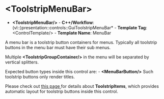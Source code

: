 # \<ToolstripMenuBar\>

- **\<ToolstripMenuBar/\>** - **C++/Workflow**: (vl::)presentation::controls::GuiToolstripMenuBar* - **Template Tag**: \<ControlTemplate/\> - **Template Name**: MenuBar

A menu bar is a toolstrip button containers for menus. Typically all toolstrip buttons in the menu bar must have their sub menus.

Multiple **\<ToolstripGroupContainer/\>** in the menu will be separated by vertical splitters.

Expected button types inside this control are: - **\<MenuBarButton/\>** Such toolstrip buttons only render titles.

Please check out [ this page ](../../../.././gacui/components/controls/toolstrip/grouping.md) for details about **ToolstripItems**, which provides automatic layout for toolstrip buttons inside this control.

